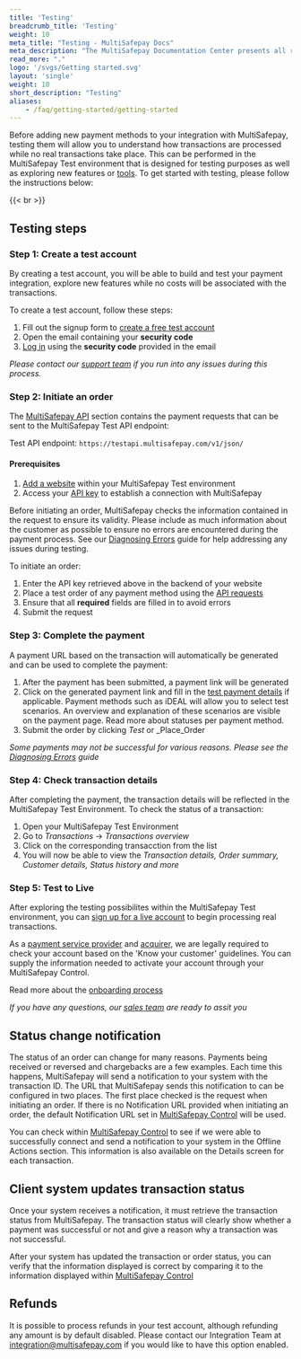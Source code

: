 ```yaml
---
title: 'Testing'
breadcrumb_title: 'Testing'
weight: 10
meta_title: "Testing - MultiSafepay Docs"
meta_description: "The MultiSafepay Documentation Center presents all relevant information about our Plugins and API. You can also find support pages for Payment Methods, Tools and General Questions as well as the contact details of our Support and Integration Teams."
read_more: "."
logo: '/svgs/Getting started.svg'
layout: 'single'
weight: 10
short_description: "Testing"
aliases:
    - /faq/getting-started/getting-started
---
```


Before adding new payment methods to your integration with MultiSafepay, testing them will allow you to understand how transactions are processed while no real transactions take place. This can be performed in the MultiSafepay Test environment that is designed for testing purposes as well as exploring new features or [tools](/tools/). To get started with testing, please follow the instructions below:

{{< br >}}

## Testing steps

### Step 1: Create a test account

By creating a test account, you will be able to build and test your payment integration, explore new features while no costs will be associated with the transactions.

To create a test account, follow these steps:

1. Fill out the signup form to [create a free test account](https://testmerchant.multisafepay.com/signup)
2. Open the email containing your **security code**
3. [Log in](https://testmerchant.multisafepay.com) using the **security code** provided in the email

_Please contact our [support team](mailto:support@multisafepay.com) if you run into any issues during this process._

### Step 2: Initiate an order

The [MultiSafepay API](/api/) section contains the payment requests that can be sent to the MultiSafepay Test API endpoint:

Test API endpoint: `https://testapi.multisafepay.com/v1/json/`

#### Prerequisites

1. [Add a website](/tools/multisafepay-control/add-website/#add-your-website-to-multisafepay-control) within your MultiSafepay Test environment
2. Access your [API key](/tools/multisafepay-control/add-website/#accessing-your-api-key) to establish a connection with MultiSafepay

Before initiating an order, MultiSafepay checks the information contained in the request to ensure its validity. Please include as much information about the customer as possible to ensure no errors are encountered during the payment process. See our [Diagnosing Errors](/faq/errors-explained/diagnosing-errors/) guide for help addressing any issues during testing.

To initiate an order:

1. Enter the API key retrieved above in the backend of your website
2. Place a test order of any payment method using the [API requests](/api/#payment-methods)
3. Ensure that all __required__ fields are filled in to avoid errors
4. Submit the request

### Step 3: Complete the payment

A payment URL based on the transaction will automatically be generated and can be used to complete the payment:

1. After the payment has been submitted, a payment link will be generated
2. Click on the generated payment link and fill in the [test payment details](/faq/getting-started/test-payment-details/) if applicable. Payment methods such as iDEAL will allow you to select test scenarios. An overview and explanation of these scenarios are visible on the payment page. Read more about statuses per payment method.
3. Submit the order by clicking _Test_ or _Place_Order

_Some payments may not be successful for various reasons. Please see the [Diagnosing Errors](/faq/errors-explained/diagnosing-errors/) guide_

### Step 4: Check transaction details

After completing the payment, the transaction details will be reflected in the MultiSafepay Test Environment. To check the status of a transaction:

1. Open your MultiSafepay Test Environment
2. Go to _Transactions_ → _Transactions overview_
3. Click on the corresponding transacction from the list
4. You will now be able to view the _Transaction details, Order summary, Customer details, Status history and more_

### Step 5: Test to Live

After exploring the testing possibilites within the MultiSafepay Test environment, you can [sign up for a live account](https://merchant.multisafepay.com/signup) to begin processing real transactions.

As a [payment service provider](/faq/general/glossary/#payment-service-provider-psp[) and [acquirer](/faq/general/glossary/#acquirer), we are legally required to check your account based on the 'Know your customer' guidelines. You can supply the information needed to activate your account through your MultiSafepay Control. 

Read more about the [onboarding process](/faq/getting-started/onboarding/)

_If you have any questions, our [sales team](mailto:sales@multisafepay.com) are ready to assit you_

## Status change notification

The status of an order can change for many reasons. Payments being received or reversed and chargebacks are a few examples. Each time this happens, MultiSafepay will send a notification to your system with the transaction ID. The URL that MultiSafepay sends this notification to can be configured in two places. The first place checked is the request when initiating an order. If there is no Notification URL provided when initiating an order, the default Notification URL set in [MultiSafepay Control](https://merchant.multisafepay.com/) will be used.

You can check within [MultiSafepay Control](https://merchant.multisafepay.com/) to see if we were able to successfully connect and send a notification to your system in the Offline Actions section. This information is also available on the Details screen for each transaction.

## Client system updates transaction status

Once your system receives a notification, it must retrieve the transaction status from MultiSafepay. The transaction status will clearly show whether a payment was successful or not and give a reason why a transaction was not successful.

After your system has updated the transaction or order status, you can verify that the information displayed is correct by comparing it to the information displayed within [MultiSafepay Control](https://merchant.multisafepay.com/)

## Refunds

It is possible to process refunds in your test account, although refunding any amount is by default disabled. Please contact our Integration Team at integration@multisafepay.com if you would like to have this option enabled.